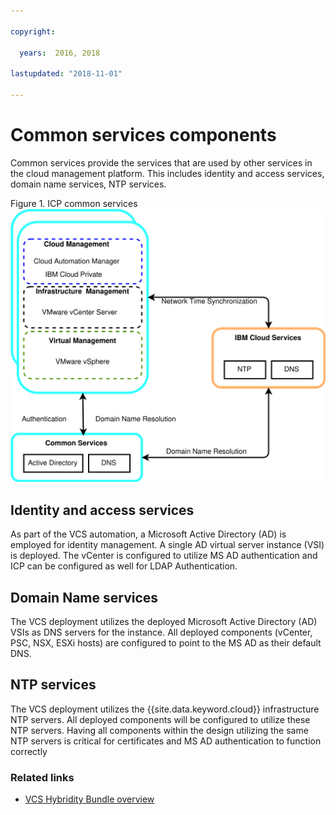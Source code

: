 ```yaml
---

copyright:

  years:  2016, 2018

lastupdated: "2018-11-01"

---
```


# Common services components

Common services provide the services that are used by other services in the cloud
management platform. This includes identity and access services, domain
name services, NTP services.

Figure 1. ICP common services
![ICP common services](vcscar-common-services.svg)

## Identity and access services

As part of the VCS automation, a Microsoft Active Directory (AD) is
employed for identity management. A single AD virtual server instance
(VSI) is deployed. The vCenter is configured to utilize MS AD
authentication and ICP can be configured as well for LDAP
Authentication.

## Domain Name services

The VCS deployment utilizes the deployed Microsoft Active Directory (AD)
VSIs as DNS servers for the instance. All deployed components (vCenter,
PSC, NSX, ESXi hosts) are configured to point to the MS AD as their
default DNS.

## NTP services

The VCS deployment utilizes the {{site.data.keyword.cloud}} infrastructure NTP servers.
All deployed components will be configured to utilize these NTP servers.
Having all components within the design utilizing the same NTP servers
is critical for certificates and MS AD authentication to function
correctly

### Related links

* [VCS Hybridity Bundle overview](../vcs/vcs-hybridity-intro.html)
